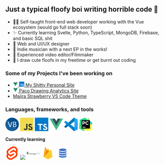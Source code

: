 ## Just a typical floofy boi writing horrible code 🦊

- 👨‍💻 Self-taught front-end web developer working with the Vue ecosystem (would go full stack soon)
- ✨ Currently learning Svelte, Python, TypeScript, MongoDB, Firebase, and basic SQL shit
- 📲 Web and UI/UX designer
- 🎵 Indie musician with a next EP in the works!
- 🎥 Experienced video editor/Filmmaker
- 🦊 I draw cute floofs in my freetime or get burnt out coding

### Some of my Projects I've been working on
- <a href="https://www.github.com/skepfusky/skepfusky.net"><img height="15" src="https://raw.githubusercontent.com/github/explore/main/topics/vue/vue.png"> <img height="16" src="https://raw.githubusercontent.com/github/explore/main/topics/typescript/typescript.png">&nbsp;My Shitty Personal Site</a>
- <a href="https://www.github.com/skepfusky/pandapaco-art-statistics"><img height="15" src="https://raw.githubusercontent.com/github/explore/main/topics/vue/vue.png">&nbsp;Paco Drawing Analytics Site</a>
- [Majira Strawberry VS Code Theme](https://www.github.com/skepfusky/majira-strawberry-vscode-theme)

### Languages, frameworks, and tools

<code><img height="42" src="https://raw.githubusercontent.com/github/explore/main/topics/visual-basic/visual-basic.png"></code>
<code><img height="42" src="https://raw.githubusercontent.com/github/explore/main/topics/javascript/javascript.png"></code>
<code><img height="42" src="https://raw.githubusercontent.com/github/explore/main/topics/typescript/typescript.png"></code>
<code><img height="42" src="https://raw.githubusercontent.com/github/explore/main/topics/vue/vue.png"></code>
<code><img height="42" src="https://raw.githubusercontent.com/github/explore/main/topics/visual-studio-code/visual-studio-code.png"></code>
<code><img height="42" src="https://raw.githubusercontent.com/github/explore/main/topics/pycharm/pycharm.png"></code>

**Currently learning**

<code><img height="42" src="https://raw.githubusercontent.com/github/explore/main/topics/svelte/svelte.png"></code>
<code><img height="42" src="https://github.com/skepfusky/skepfusky/blob/master/Python-logo-wikimedia.svg?raw=true"></code>
<code><img height="42" src="https://raw.githubusercontent.com/github/explore/main/topics/mongodb/mongodb.png"></code>
<code><img height="42" src="https://raw.githubusercontent.com/github/explore/main/topics/firebase/firebase.png"></code>
<code><img height="42" src="https://raw.githubusercontent.com/github/explore/main/topics/sql/sql.png"></code>
